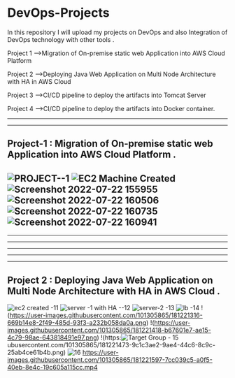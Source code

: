 
# DevOps-Projects  
In this repository I will upload my projects on DevOps and also Integration of DevOps technology with other tools .
 
Project 1 -->Migration of On-premise static web Application into AWS
Cloud Platform 

Project 2 -->Deploying Java Web Application on Multi Node Architecture
with HA in AWS Cloud   

Project 3 -->CI/CD pipeline to deploy the artifacts into Tomcat Server 

Project 4 -->CI/CD pipeline to deploy the artifacts into Docker container.
 
-----------------------------------------------------------------------------------------------------
-----------------------------------------------------------------------------------------------------
## Project-1 : Migration of On-premise  static web Application into AWS Cloud Platform . 
![PROJECT--1](https://user-images.githubusercontent.com/101305865/181105244-49a3be62-6d20-4747-9773-f042269a25a2.png)
![EC2  Machine Created](https://user-images.githubusercontent.com/101305865/181105263-4b1e958d-1aee-439c-a0f3-b5a3ee873a01.png)
![Screenshot 2022-07-22 155955](https://user-images.githubusercontent.com/101305865/181105305-376bb199-3293-4728-a4f9-c984e7f7cf99.png)
![Screenshot 2022-07-22 160506](https://user-images.githubusercontent.com/101305865/181105397-5e952c52-90c2-4130-956d-c9fbe44f5e1c.png)
![Screenshot 2022-07-22 160735](https://user-images.githubusercontent.com/101305865/181105416-324cbe02-343e-4650-bf24-1d2c340e0d57.png)
![Screenshot 2022-07-22 160941](https://user-images.githubusercontent.com/101305865/181105440-60435a8d-fb32-46a8-965d-259924bdd26e.png)
 ------------------------------------------------------------------------------------------------------------------------------------
 ------------------------------------------------------------------------------------------------------------------------------------
 ------------------------------------------------------------------------------------------------------------------------------------
 ------------------------------------------------------------------------------------------------------------------------------------
------------------------------------------------------------------------------------------------------------------------------------
  -----------------------------------------------------------------------------------------------------------------------------------  
   
  ## Project 2 : Deploying Java Web Application on Multi Node Architecture with HA in AWS Cloud .
![ec2 created -11](https://user-images.githubusercontent.com/101305865/181224494-46667659-a347-4c65-aeb3-f88eac28142b.png)
![server -1 with HA --12](https://user-images.githubusercontent.com/101305865/181221083-c26be154-d3c5-4cc3-b28d-c4512468a4da.png)
![server-2 -13](https://user-images.githubusercontent.com/101305865/181221125-bb2b876e-936d-48a5-a81d-30b1af4b9c24.png)
![lb -14](https://user-images.githubusercontent.com/101305865/181221213-c069ce60-6c84-45c6-bad7-a8adfe975d67.png)
!(https://user-images.githubusercontent.com/101305865/181221316-669b14e8-2f49-485d-93f3-a232b058da0a.png)
!(https://user-images.githubusercontent.com/101305865/181221418-b67601e7-ae15-4c79-98ae-643818491e97.png)
!(https:![Target Group - 15](https://user-images.githubusercontent.com/101305865/181221498-0fb5d548-a384-4026-9b7a-30a2dcf095b2.png)
ubusercontent.com/101305865/181221473-9c1c3ae2-9ae4-44c6-8c9c-25ab4ce61b4b.png)
![16](https://user-images.githubusercontent.com/101305865/181221574-c3ddf442-b721-4994-a83b-632088d0937d.png)
https://user-images.githubusercontent.com/101305865/181221597-7cc039c5-a0f5-40eb-8e4c-19c605a115cc.mp4
